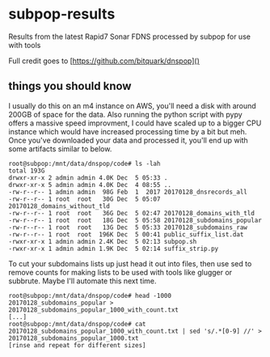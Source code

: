 # subpop-results
Results from the latest Rapid7 Sonar FDNS processed by subpop for use with tools

Full credit goes to [https://github.com/bitquark/dnspop]()

## things you should know

I usually do this on an m4 instance on AWS, you'll need a disk with around 200GB of space for the data. Also running the python script with pypy offers a massive speed improvment, I could have scaled up to a bigger CPU instance which would have increased processing time by a bit but meh.
Once you've downloaded your data and processed it, you'll end up with some artifacts similar to below.

```
root@subpop:/mnt/data/dnspop/code# ls -lah
total 193G
drwxr-xr-x 2 admin admin 4.0K Dec  5 05:33 .
drwxr-xr-x 5 admin admin 4.0K Dec  4 08:55 ..
-rw-r--r-- 1 admin admin  98G Feb  1  2017 20170128_dnsrecords_all
-rw-r--r-- 1 root  root   30G Dec  5 05:07 20170128_domains_without_tld
-rw-r--r-- 1 root  root   36G Dec  5 02:47 20170128_domains_with_tld
-rw-r--r-- 1 root  root   18G Dec  5 05:58 20170128_subdomains_popular
-rw-r--r-- 1 root  root   13G Dec  5 05:33 20170128_subdomains_raw
-rw-r--r-- 1 root  root  196K Dec  5 00:41 public_suffix_list.dat
-rwxr-xr-x 1 admin admin 2.4K Dec  5 02:13 subpop.sh
-rwxr-xr-x 1 admin admin 1.9K Dec  5 02:14 suffix_strip.py
```

To cut your subdomains lists up just head it out into files, then use sed to remove counts for making lists to be used with tools like glugger or subbrute.
Maybe I'll automate this next time.

```
root@subpop:/mnt/data/dnspop/code# head -1000 20170128_subdomains_popular > 20170128_subdomains_popular_1000_with_count.txt
[...]
root@subpop:/mnt/data/dnspop/code# cat 20170128_subdomains_popular_1000_with_count.txt | sed 's/.*[0-9] //' > 20170128_subdomains_popular_1000.txt
[rinse and repeat for different sizes]
```


